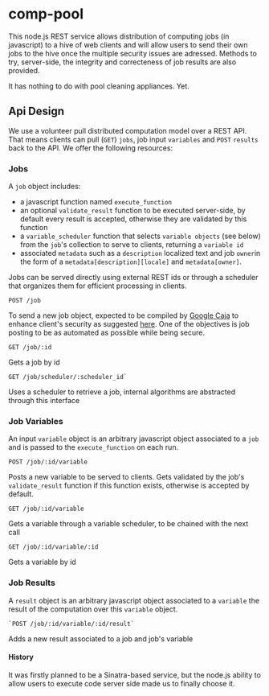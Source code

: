 comp-pool
=========

This node.js REST service allows distribution of computing jobs (in javascript) to a hive of web clients and will allow users to send their own jobs to the hive once the multiple security issues are adressed. Methods to try, server-side, the integrity and correcteness of job results are also provided.

It has nothing to do with pool cleaning appliances. Yet.

Api Design
-------------
We use a volunteer pull distributed computation model over a REST API. That means clients can pull (`GET`) `jobs`, job input `variables` and `POST` `results` back to the API. We offer the following resources:

### Jobs ###
A `job` object includes:
* a javascript function named `execute_function`
* an optional `validate_result` function to be executed server-side, by default every result is accepted, otherwise they are validated by this function
* a `variable_scheduler` function that selects `variable objects` (see below) from the `job`'s collection to serve to clients, returning a `variable id`
* associated `metadata` such as a `description` localized text and job `owner`in the form of a `metadata[description][locale]` and `metadata[owner]`. 

Jobs can be served directly using external REST ids or through a scheduler that organizes them for efficient processing in clients.

    POST /job
To send a new job object, expected to be compiled by [Google Caja](https://developers.google.com/caja/) to enhance client's security as suggested [here](http://stackoverflow.com/questions/23758472/closing-access-to-global-variables-javascript). One of the objectives is job posting to be as automated as possible while being secure.

    GET /job/:id
Gets a job by id

    GET /job/scheduler/:scheduler_id`
Uses a scheduler to retrieve a job, internal algorithms are abstracted through this interface

### Job Variables ###
An input `variable` object is an arbitrary javascript object associated to a `job` and is passed to the `execute_function` on each run.

    POST /job/:id/variable
Posts a new variable to be served to clients. Gets validated by the job's `validate_result` function if this function exists, otherwise is accepted by default.

    GET /job/:id/variable
Gets a variable through a variable scheduler, to be chained with the next call

    GET /job/:id/variable/:id
Gets a variable by id

### Job Results ###
A `result` object is an arbitrary javascript object associated to a `variable` the result of the computation over this `variable` object.

    `POST /job/:id/variable/:id/result`
Adds a new result associated to a job and job's variable


#### History ####

It was firstly planned to be a Sinatra-based service, but the node.js ability to allow users to execute code server side made us to finally choose it.
